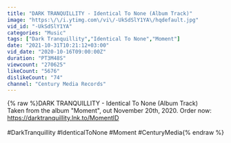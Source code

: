 ```yaml
---
title: "DARK TRANQUILLITY - Identical To None (Album Track)"
image: "https:\/\/i.ytimg.com\/vi\/-UkSdSlY1YA\/hqdefault.jpg"
vid_id: "-UkSdSlY1YA"
categories: "Music"
tags: ["Dark Tranquillity","Identical To None","Moment"]
date: "2021-10-31T10:21:12+03:00"
vid_date: "2020-10-16T09:00:00Z"
duration: "PT3M48S"
viewcount: "270625"
likeCount: "5676"
dislikeCount: "74"
channel: "Century Media Records"
---
```

{% raw %}DARK TRANQUILLITY - Identical To None (Album Track)<br />Taken from the album &quot;Moment&quot;, out November 20th, 2020. Order now: <a rel="nofollow" target="blank" href="https://darktranquillity.lnk.to/MomentID">https://darktranquillity.lnk.to/MomentID</a><br /><br />#DarkTranquillity #IdenticalToNone #Moment #CenturyMedia{% endraw %}
